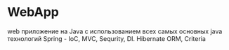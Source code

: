 <h1>WebApp</h1>



web приложение на Java с использованием всех самых основных java технологий Spring - IoC, MVC, Sequrity, DI. Hibernate ORM, Criteria
